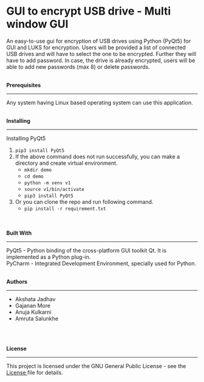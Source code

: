 # GUI to encrypt USB drive - Multi window GUI
An easy-to-use gui for encryption of USB drives using Python (PyQt5) for GUI and LUKS for encryption. Users will be provided a list of connected USB drives and will have to select the one to be encrypted. Further they will have to add password. In case, the drive is already encrypted, users will be able to add new passwords (max 8) or delete passwords.
</br>
</br>

**Prerequisites** <hr/>
  Any system having Linux based operating system can use this application.
</br>
</br>

**Installing**<hr/>
  Installing PyQt5
	 <ol> <li>`pip3 install PyQt5`
	      <li>If the above command does not run successfully, you can make a directory and create virtual environment.
			<ul>	<li>`mkdir demo`
		       		<li> `cd demo`	
				<li> `python -m venv v1`
       				<li> `source v1/bin/activate`
       				<li>`pip3 install PyQt5`	
			</ul>
		<li>Or you can clone the repo and run following command.
	<ul><li>`pip install -r requirement.txt`<ul></ol>
</br>
</br>
**Built With** <hr/>
  PyQt5 - Python binding of the cross-platform GUI toolkit Qt. It is implemented as a Python plug-in. <br>
  PyCharm - Integrated Development Environment, specially used for Python.
</br>
</br>

**Authors** <hr/>
<ul><li>  Akshata Jadhav
<li>  Gajanan More
  <li>Anuja Kulkarni
  <li>Amruta Salunkhe</ul>
 </br>
</br>

**License**<hr/>
  This project is licensed under the GNU General Public License - see the <a href="https://github.com/udrivencrypt/udrivencrypt/blob/master/LICENSE"> License </a> file for details.
